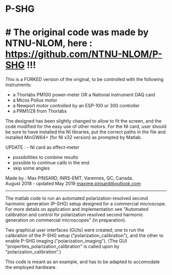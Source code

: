 # P-SHG  

# # The original code was made by NTNU-NLOM, here : https://github.com/NTNU-NLOM/P-SHG  !!!

This is a FORKED version of the original, to be controlled with the following instruments:  
- a Thorlabs PM100 power-meter OR a National instrument DAQ card
- a Micos Pollux motor 
- a Newport motor controlled by an ESP-100 or 300 controller
- a PRM1/Z8 from Thorlabs

The designed has been slightly changed to allow to fit the screen, and the code modified for the easy use of other motors.
For the NI card, user should be sure to have installed the NI libraries, put the correct paths in the file and installed MinGW64+ (for NI x32 version) as prompted by Matlab.  

UPDATE : - NI card as effect-meter
- possibilities to combine results
- possible to continue calib in the end
- skip some angles

Made by : Max PINSARD, INRS-EMT, Varennes, QC, Canada.  
August 2018 - updated May 2019
maxime.pinsard@outlook.com  

------

The matlab code to run an automated polarization-resolved second harmonic generation (P-SHG) setup designed for a commercial microscope.
For more details on application and implementation see "Automated calibration and control for polarization resolved second harmonic generation on commercial microscopes" (in preparation).

Two graphical user interfaces (GUIs) were created; one to run the calibration of the P-SHG setup ("polarization_calibration"), and the other to enable P-SHG imaging ("polarization_imaging"). (The GUI "properties_polarization_calibration" is called upon by "polarization_calibration".)


This code is meant as an example, and has to be adapted to accomodate the employed hardware. 
